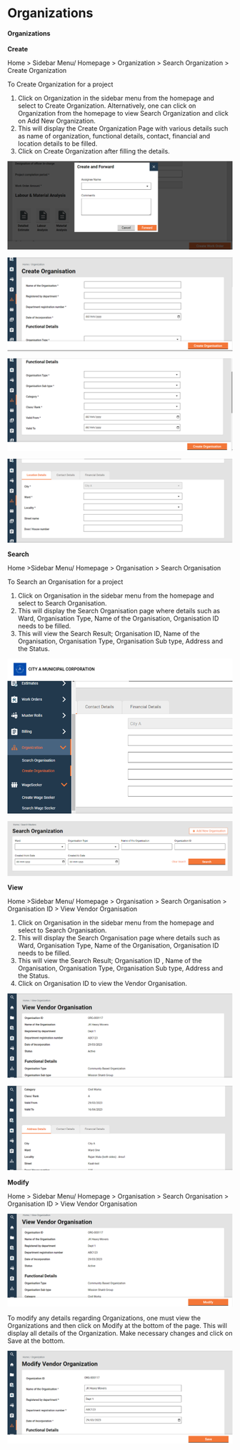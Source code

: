# Organizations

#### Organizations <a href="#_5ymei192qtat" id="_5ymei192qtat"></a>

**Create**

Home > Sidebar Menu/ Homepage > Organization > Search Organization > Create Organization

To Create Organization for a project

1. Click on Organization in the sidebar menu from the homepage and select to Create Organization. Alternatively, one can click on Organization from the homepage to view Search Organization and click on Add New Organization.
2. This will display the Create Organization Page with various details such as name of organization, functional details, contact, financial and location details to be filled.
3. Click on Create Organization after filling the details.

![](<../../../../../../../.gitbook/assets/0 (8).png>)

![](<../../../../../../../.gitbook/assets/1 (3).png>)

![](<../../../../../../../.gitbook/assets/2 (1).png>)

![](<../../../../../../../.gitbook/assets/3 (8).png>)

**Search**

Home >Sidebar Menu/ Homepage > Organisation > Search Organisation

To Search an Organisation for a project

1. Click on Organisation in the sidebar menu from the homepage and select to Search Organisation.
2. This will display the Search Organisation page where details such as Ward, Organisation Type, Name of the Organisation, Organisation ID needs to be filled.
3. This will view the Search Result; Organisation ID, Name of the Organisation, Organisation Type, Organisation Sub type, Address and the Status.

![](<../../../../../../../.gitbook/assets/4 (12).png>)

![](<../../../../../../../.gitbook/assets/5 (13).png>)

**View**

Home >Sidebar Menu/ Homepage > Organisation > Search Organisation > Organisation ID > View Vendor Organisation

1. Click on Organisation in the sidebar menu from the homepage and select to Search Organisation.
2. This will display the Search Organisation page where details such as Ward, Organisation Type, Name of the Organisation, Organisation ID needs to be filled.
3. This will view the Search Result; Organisation ID , Name of the Organisation, Organisation Type, Organisation Sub type, Address and the Status.
4. Click on Organisation ID to view the Vendor Organisation.

![](<../../../../../../../.gitbook/assets/6 (13).png>)

![](../../../../../../../.gitbook/assets/7.png)

**Modify**

Home > Sidebar Menu/ Homepage > Organisation > Search Organisation > Organisation ID > View Vendor Organisation

![](<../../../../../../../.gitbook/assets/8 (6).png>)

To modify any details regarding Organizations, one must view the Organizations and then click on Modify at the bottom of the page. This will display all details of the Organization. Make necessary changes and click on Save at the bottom.

![](<../../../../../../../.gitbook/assets/9 (1).png>)
